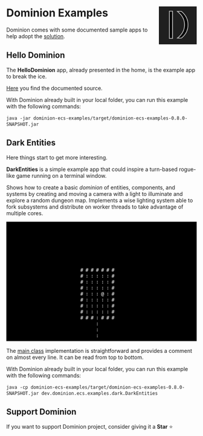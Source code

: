 # <img src="https://raw.githubusercontent.com/dominion-dev/dominion-dev.github.io/main/dominion-logo-square.png" align="right" width="100"> Dominion Examples

Dominion comes with some documented sample apps to help adopt the [solution](https://github.com/dominion-dev/dominion-ecs-java).

## Hello Dominion

The **HelloDominion** app, already presented in the home, is the example app to break the ice.

[Here](https://github.com/dominion-dev/dominion-ecs-java/blob/main/dominion-ecs-examples/src/main/java/dev/dominion/ecs/examples/hello/HelloDominion.java)
you find the documented source.

With Dominion already built in your local folder, you can run this example with the following commands:

```
java -jar dominion-ecs-examples/target/dominion-ecs-examples-0.8.0-SNAPSHOT.jar
```

## Dark Entities

Here things start to get more interesting.

**DarkEntities** is a simple example app that could inspire a turn-based rogue-like game running on a terminal window.

Shows how to create a basic _dominion_ of entities, components, and systems by creating and moving a camera with a light
to illuminate and explore a random dungeon map. Implements a wise lighting system able to fork subsystems and distribute on
worker threads to take advantage of multiple cores.

<img src="https://raw.githubusercontent.com/dominion-dev/dominion-ecs-java/main/dominion-ecs-examples/dark-entities-01.gif">

The [main class](https://github.com/dominion-dev/dominion-ecs-java/blob/main/dominion-ecs-examples/src/main/java/dev/dominion/ecs/examples/dark/DarkEntities.java)
implementation is straightforward and provides a comment on almost every line. It can be read from top to bottom.

With Dominion already built in your local folder, you can run this example with the following commands:

```
java -cp dominion-ecs-examples/target/dominion-ecs-examples-0.8.0-SNAPSHOT.jar dev.dominion.ecs.examples.dark.DarkEntities
```

## Support Dominion

If you want to support Dominion project, consider giving it a **Star** ⭐️
